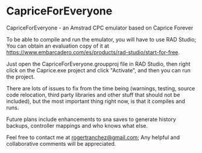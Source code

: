 # CapriceForEveryone
CapriceForEveryone - an Amstrad CPC emulator based on Caprice Forever

To be able to compile and run the emulator, you will have to use RAD Studio; You can obtain an evaluation copy of it at https://www.embarcadero.com/es/products/rad-studio/start-for-free.

Just open the CapriceForEveryone.groupproj file in RAD Studio, then right click on the Caprice.exe project and click "Activate", and then you can run the project.

There are lots of issues to fix from the time being (warnings, testing, source code relocation, third party libraries and other stuff that should not be included), but the most important thing right now, is that it compiles and runs.

Future plans include enhancements to sna saves to generate history backups, controller mappings and who knows what else.

Feel free to contact me at rogertranchez@gmail.com; Any helpful and collaborative comments will be appreciated.
